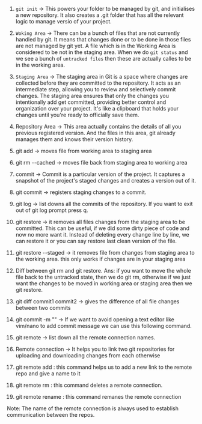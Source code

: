 1. `git init` -> This powers your folder to be managed by git, and initialises a new repository. It also creates a .git folder that has all the relevant logic to manage versio of your project.

2. `Woking Area` -> There can be a bunch of files that are not currently handled by git. It means that changes done or to be done in those files are not managed by git yet. A file which is in the Working Area is considered to be not in the staging area. When we do `git status` and we see a bunch of `untracked files` then these are actually calles to be in the working area.

3. `Staging Area` -> The staging area in Git is a space where changes are collected before they are committed to the repository. It acts as an intermediate step, allowing you to review and selectively commit changes. The staging area ensures that only the changes you intentionally add get committed, providing better control and organization over your project. It's like a clipboard that holds your changes until you're ready to officially save them.

4. Repository Area -> This area actually contains the details of all you previous registered version. And the files in this area, git already manages them and knows their version history.

5. git add <file> -> moves file from working area to staging area

6. git rm --cached <file> -> moves file back from staging area to working area

7. commit -> Commit is a particular version of the project. It captures a snapshot of the project's staged changes and creates a version out of it.

8. git commit -> registers staging changes to a commit.

9. git log -> list downs all the commits of the repository. If you want to exit out of git log prompt press q.

10. git restore <file> -> it removes all files changes from the staging area to be committed. This can be useful, if we did some dirty piece of code and now no more want it. Instead of deleting every change line by line, we can restore it or you can say restore last clean version of the file.

11. git restore --staged <file> -> it removes file from changes from staging area to the working area. this only works if changes are in your staging area

12. Diff between git rm and git restore. Ans: if you want to move the whole file back to the untracked state, then we do git rm, otherwise if we just want the changes to be moved in working area or staging area then we git restore.

13. git diff commit1 commit2 -> gives the difference of all file changes between two commits

14. git commit -m "<your commit message>" -> If we want to avoid opening a text editor like vim/nano to add commit message we can use this following command.

15. git remote -> list down all the remote connection names.

16. Remote connection -> It helps you to link two git repositories for uploading and downloading changes from each otherwise

17. git remote add <name of remote> <link of the remote> : this command helps us to add a new link to the remote repo and give a name to it

18. git remote rm <name of remote> : this command deletes a remote connection.

19. git remote rename <oldname> <newname> : this command remanes the remote connection

Note: The name of the remote connection is always used to establish communication between the repos.
